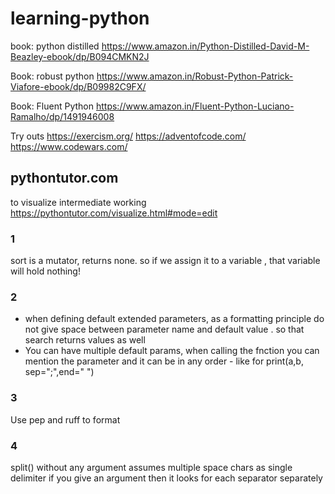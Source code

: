 # learning-python

book: python distilled
https://www.amazon.in/Python-Distilled-David-M-Beazley-ebook/dp/B094CMKN2J 

Book: robust python
https://www.amazon.in/Robust-Python-Patrick-Viafore-ebook/dp/B09982C9FX/ 

Book: Fluent Python
https://www.amazon.in/Fluent-Python-Luciano-Ramalho/dp/1491946008


Try outs
https://exercism.org/ 
https://adventofcode.com/ 
https://www.codewars.com/ 

## pythontutor.com 
to visualize intermediate working
https://pythontutor.com/visualize.html#mode=edit


### 1
sort is a mutator, returns none. so if we assign it to a variable , that variable will hold nothing!

### 2
- when defining default extended parameters, as a formatting principle do not give space between parameter name and default value . so that search returns values as well
- You can have multiple default params, when calling the fnction you can mention the parameter and it can be in any order - like for print(a,b, sep=";",end=" ")

### 3
Use pep and ruff to format

### 4
split() without any argument assumes multiple space chars as single delimiter
if you give an argument then it looks for each separator separately

